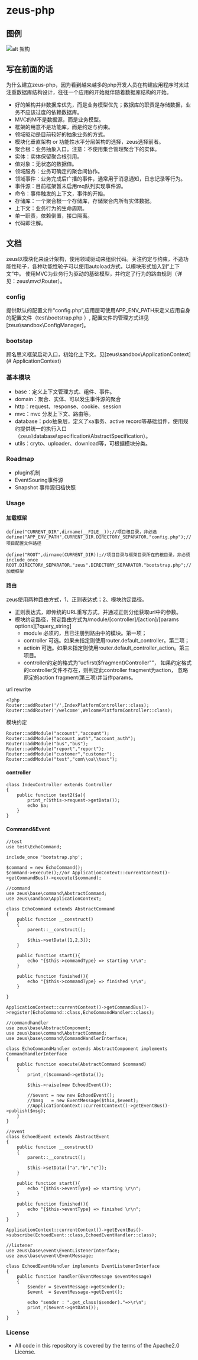 ﻿# zeus-php

## 图例
![alt 架构](https://github.com/nathena/zeus-php/blob/master/resource/1.jpg "架构")

## 写在前面的话
为什么建立zeus-php，因为看到越来越多的php开发人员在构建应用程序时太过注重数据库结构设计，往往一个应用的开始就伴随着数据库结构的开始。
- 好的架构并非数据库优先，而是业务模型优先；数据库的职责是存储数据，业务不应该过度的依赖数据库。
- MVC的M不是数据源，而是业务模型。
- 框架的用意不是功能库，而是约定与约束。
- 领域驱动是目前较好的抽象业务的方式。
- 模块化垂直架构 or 功能性水平分层架构的选择，zeus选择前者。
- 聚合根：业务抽象入口。注意：不使用集合管理聚合下的实体。
- 实体：实体保留聚合根引用。
- 值对象：无状态的数据值。
- 领域服务：业务可确定的聚合间协作。
- 领域事件：业务完成后广播的事件，通常用于消息通知，日志记录等行为。
- 事件源：目前框架暂未启用mq队列实现事件源。
- 命令：事件触发的上下文，事件的开始。
- 存储库：一个聚合根一个存储库，存储聚合内所有实体数据。
- 上下文：业务行为的生命周期。
- 单一职责，依赖倒置，接口隔离。
- 代码即注解。

## 文档
zeus以模块化来设计架构，使用领域驱动来组织代码。关注约定与约束，不造功能性轮子，各种功能性轮子可以使用autoload方式，以模块形式加入到“上下文”中。
使用MVC为业务行为驱动的基础模型，并约定了行为的路由规则（详见：zeus\mvc\Router）。

### config
提供默认的配置文件“config.php”,应用层可使用APP_ENV_PATH来定义应用自身的配置文件（test\bootstrap.php ）,
配置文件的管理方式详见[zeus\sandbox\ConfigManager]。

### bootstap
顾名思义框架启动入口，初始化上下文。见[zeus\sandbox\ApplicationContext] (# ApplicationContext)

### 基本模块
- base：定义上下文管理方式、组件、事件。
- domain：聚合、实体、可以发生事件源的聚合
- http：request、response、cookie、session
- mvc：mvc 分发上下文、路由等。
- database：pdo抽象层，定义了xa事务、active record等基础组件，使用规约提供统一的执行入口（zeus\database\specification\AbstractSpecification）。
- utils：cryto、uploader、download等，可根据模块分类。

### Roadmap
- plugin机制
- EventSouring事件源
- Snapshot 事件源归档快照

### Usage
#### 加载框架
```
define("CURRENT_DIR",dirname(__FILE__));//项目根目录，非必选
define("APP_ENV_PATH",CURRENT_DIR.DIRECTORY_SEPARATOR."config.php");//项目配置文件路径

define("ROOT",dirname(CURRENT_DIR));//项目目录与框架目录所在的根目录，非必须
include_once ROOT.DIRECTORY_SEPARATOR."zeus".DIRECTORY_SEPARATOR."bootstrap.php";//加载框架
```
#### 路由
zeus使用两种路由方式，1、正则表达式；2、模块约定路径。
- 正则表达式，即传统的URL重写方式，并通过正则分组获取url中的参数。
- 模块约定路径，预定路由方式为/module/[controller]/[action]/[params options][?query_string]
    - module 必须的，且已注册到路由中的模块。第一项；
    - controller 可选。如果未指定则使用router.default_controller。第二项；
    - actioin 可选。如果未指定则使用router.default_controller_action。第三项目。
    - controller约定的格式为“ucfirst($fragment)Controller"”，
      如果约定格式的controller文件不存在，则判定此controller fragment为action，
      忽略原定的action fragment(第三项)并当作params。


url rewrite
```
<?php
Router::addRouter('/',IndexPlatformController::class); 
Router::addRouter('/welcome',WelcomePlatformController::class);
```
模块约定
```aidl
Router::addModule("account","account");
Router::addModule("account_auth","account_auth");
Router::addModule("bus","bus");
Router::addModule("report","report");
Router::addModule("customer","customer");
Router::addModule("test","com\\oa\\test");
```

#### controller
```
class IndexController extends Controller
{
    public function test2($a){
        print_r($this->request->getData());
        echo $a;
    }
}
```
#### Command&Event
```
//test
use test\EchoCommand;

include_once 'bootstrap.php';

$command = new EchoCommand();
$command->execute();//or ApplicationContext::currentContext()->getCommandBus()->execute($command);

//command
use zeus\base\command\AbstractCommand;
use zeus\sandbox\ApplicationContext;

class EchoCommand extends AbstractCommand
{
    public function __construct()
    {
        parent::__construct();

        $this->setData([1,2,3]);
    }

    public function start(){
        echo "{$this->commandType} => starting \r\n";
    }

    public function finished(){
        echo "{$this->commandType} => finished \r\n";
    }

}

ApplicationContext::currentContext()->getCommandBus()->register(EchoCommand::class,EchoCommandHandler::class);

//commandhandler
use zeus\base\AbstractComponent;
use zeus\base\command\AbstractCommand;
use zeus\base\command\CommandHandlerInterface;

class EchoCommandHandler extends AbstractComponent implements CommandHandlerInterface
{
    public function execute(AbstractCommand $command)
    {
        print_r($command->getData());

        $this->raise(new EchoedEvent());
        
        //$event = new new EchoedEvent();
        //$msg   = new EventMessage($this,$event);
        //ApplicationContext::currentContext()->getEventBus()->publish($msg);
    }
}

//event
class EchoedEvent extends AbstractEvent
{
    public function __construct()
    {
        parent::__construct();

        $this->setData(["a","b","c"]);
    }

    public function start(){
        echo "{$this->eventType} => starting \r\n";
    }

    public function finished(){
        echo "{$this->eventType} => finished \r\n";
    }
}

ApplicationContext::currentContext()->getEventBus()->subscribe(EchoedEvent::class,EchoedEventHandler::class);

//listener
use zeus\base\event\EventListenerInterface;
use zeus\base\event\EventMessage;

class EchoedEventHandler implements EventListenerInterface
{
    public function handler(EventMessage $eventMessage)
    {
        $sender = $eventMessage->getSender();
        $event  = $eventMessage->getEvent();

        echo "sender : ".get_class($sender)."=>\r\n";
        print_r($event->getData());
    }
}
```


### License
- All code in this repository is covered by the terms of the Apache2.0 License.